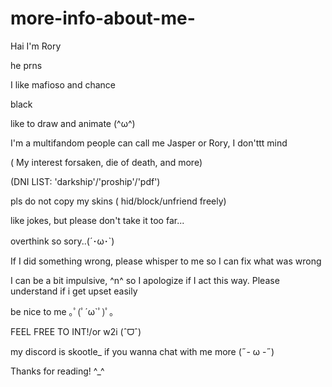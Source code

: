 # more-info-about-me-
Hai I'm Rory 

 he prns
 
I like mafioso and chance
 
 black
 
   like to draw and animate (^ω^)

I'm a multifandom 
people can call me Jasper or Rory, I don'ttt mind 

 ( My interest forsaken, die of death, and more) 
 
 (DNI LIST: 'darkship'/'proship'/'pdf') 
 
pls do not copy my skins ( hid/block/unfriend freely)

 like jokes, but please don't take it  too far...


  overthink so sory..(´･ω･`) 

If I did something wrong, please whisper to me so I can fix  what was wrong 

I can be a bit impulsive, ^n^ so I apologize if I act this way. Please understand if i get upset easily 

 be nice  to me  ｡ﾟ(ﾟ´ω`ﾟ)ﾟ｡

FEEL FREE TO INT!/or w2i (ˆᗜˆ)

my discord is skootle_ if you wanna chat with me more (˶- ω -˶)

Thanks for reading! ^_^
